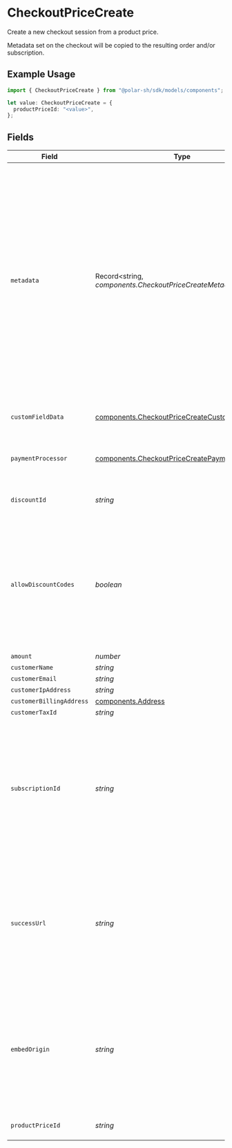 # CheckoutPriceCreate

Create a new checkout session from a product price.

Metadata set on the checkout will be copied
to the resulting order and/or subscription.

## Example Usage

```typescript
import { CheckoutPriceCreate } from "@polar-sh/sdk/models/components";

let value: CheckoutPriceCreate = {
  productPriceId: "<value>",
};
```

## Fields

| Field                                                                                                                                                                                                                                                                                                   | Type                                                                                                                                                                                                                                                                                                    | Required                                                                                                                                                                                                                                                                                                | Description                                                                                                                                                                                                                                                                                             |
| ------------------------------------------------------------------------------------------------------------------------------------------------------------------------------------------------------------------------------------------------------------------------------------------------------- | ------------------------------------------------------------------------------------------------------------------------------------------------------------------------------------------------------------------------------------------------------------------------------------------------------- | ------------------------------------------------------------------------------------------------------------------------------------------------------------------------------------------------------------------------------------------------------------------------------------------------------- | ------------------------------------------------------------------------------------------------------------------------------------------------------------------------------------------------------------------------------------------------------------------------------------------------------- |
| `metadata`                                                                                                                                                                                                                                                                                              | Record<string, *components.CheckoutPriceCreateMetadata*>                                                                                                                                                                                                                                                | :heavy_minus_sign:                                                                                                                                                                                                                                                                                      | Key-value object allowing you to store additional information.<br/><br/>The key must be a string with a maximum length of **40 characters**.<br/>The value must be either:<br/>    * A string with a maximum length of **500 characters**<br/>    * An integer<br/>    * A boolean<br/><br/>You can store up to **50 key-value pairs**. |
| `customFieldData`                                                                                                                                                                                                                                                                                       | [components.CheckoutPriceCreateCustomFieldData](../../models/components/checkoutpricecreatecustomfielddata.md)                                                                                                                                                                                          | :heavy_minus_sign:                                                                                                                                                                                                                                                                                      | Key-value object storing custom field values.                                                                                                                                                                                                                                                           |
| `paymentProcessor`                                                                                                                                                                                                                                                                                      | [components.CheckoutPriceCreatePaymentProcessor](../../models/components/checkoutpricecreatepaymentprocessor.md)                                                                                                                                                                                        | :heavy_check_mark:                                                                                                                                                                                                                                                                                      | Payment processor to use. Currently only Stripe is supported.                                                                                                                                                                                                                                           |
| `discountId`                                                                                                                                                                                                                                                                                            | *string*                                                                                                                                                                                                                                                                                                | :heavy_minus_sign:                                                                                                                                                                                                                                                                                      | ID of the discount to apply to the checkout.                                                                                                                                                                                                                                                            |
| `allowDiscountCodes`                                                                                                                                                                                                                                                                                    | *boolean*                                                                                                                                                                                                                                                                                               | :heavy_minus_sign:                                                                                                                                                                                                                                                                                      | Whether to allow the customer to apply discount codes. If you apply a discount through `discount_id`, it'll still be applied, but the customer won't be able to change it.                                                                                                                              |
| `amount`                                                                                                                                                                                                                                                                                                | *number*                                                                                                                                                                                                                                                                                                | :heavy_minus_sign:                                                                                                                                                                                                                                                                                      | N/A                                                                                                                                                                                                                                                                                                     |
| `customerName`                                                                                                                                                                                                                                                                                          | *string*                                                                                                                                                                                                                                                                                                | :heavy_minus_sign:                                                                                                                                                                                                                                                                                      | N/A                                                                                                                                                                                                                                                                                                     |
| `customerEmail`                                                                                                                                                                                                                                                                                         | *string*                                                                                                                                                                                                                                                                                                | :heavy_minus_sign:                                                                                                                                                                                                                                                                                      | N/A                                                                                                                                                                                                                                                                                                     |
| `customerIpAddress`                                                                                                                                                                                                                                                                                     | *string*                                                                                                                                                                                                                                                                                                | :heavy_minus_sign:                                                                                                                                                                                                                                                                                      | N/A                                                                                                                                                                                                                                                                                                     |
| `customerBillingAddress`                                                                                                                                                                                                                                                                                | [components.Address](../../models/components/address.md)                                                                                                                                                                                                                                                | :heavy_minus_sign:                                                                                                                                                                                                                                                                                      | N/A                                                                                                                                                                                                                                                                                                     |
| `customerTaxId`                                                                                                                                                                                                                                                                                         | *string*                                                                                                                                                                                                                                                                                                | :heavy_minus_sign:                                                                                                                                                                                                                                                                                      | N/A                                                                                                                                                                                                                                                                                                     |
| `subscriptionId`                                                                                                                                                                                                                                                                                        | *string*                                                                                                                                                                                                                                                                                                | :heavy_minus_sign:                                                                                                                                                                                                                                                                                      | ID of a subscription to upgrade. It must be on a free pricing. If checkout is successful, metadata set on this checkout will be copied to the subscription, and existing keys will be overwritten.                                                                                                      |
| `successUrl`                                                                                                                                                                                                                                                                                            | *string*                                                                                                                                                                                                                                                                                                | :heavy_minus_sign:                                                                                                                                                                                                                                                                                      | URL where the customer will be redirected after a successful payment.You can add the `checkout_id={CHECKOUT_ID}` query parameter to retrieve the checkout session id.                                                                                                                                   |
| `embedOrigin`                                                                                                                                                                                                                                                                                           | *string*                                                                                                                                                                                                                                                                                                | :heavy_minus_sign:                                                                                                                                                                                                                                                                                      | If you plan to embed the checkout session, set this to the Origin of the embedding page. It'll allow the Polar iframe to communicate with the parent page.                                                                                                                                              |
| `productPriceId`                                                                                                                                                                                                                                                                                        | *string*                                                                                                                                                                                                                                                                                                | :heavy_check_mark:                                                                                                                                                                                                                                                                                      | ID of the product price to checkout.                                                                                                                                                                                                                                                                    |